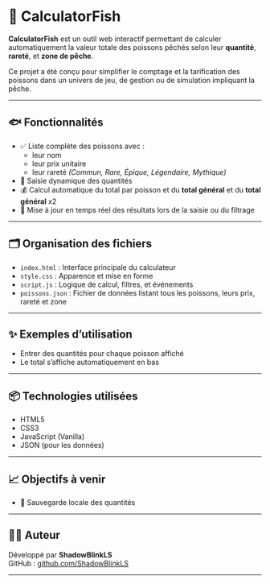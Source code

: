 # 🎣 CalculatorFish

**CalculatorFish** est un outil web interactif permettant de calculer automatiquement la valeur totale des poissons pêchés selon leur **quantité**, **rareté**, et **zone de pêche**.

Ce projet a été conçu pour simplifier le comptage et la tarification des poissons dans un univers de jeu, de gestion ou de simulation impliquant la pêche.

---

## 🐟 Fonctionnalités

- ✅ Liste complète des poissons avec :
  - leur nom
  - leur prix unitaire
  - leur rareté *(Commun, Rare, Épique, Légendaire, Mythique)*
- 🔢 Saisie dynamique des quantités
- 💰 Calcul automatique du total par poisson et du **total général** et du **total général** x2
- 🔄 Mise à jour en temps réel des résultats lors de la saisie ou du filtrage

---

## 🗂️ Organisation des fichiers

- `index.html` : Interface principale du calculateur
- `style.css` : Apparence et mise en forme
- `script.js` : Logique de calcul, filtres, et événements
- `poissons.json` : Fichier de données listant tous les poissons, leurs prix, rareté et zone

---

## ✨ Exemples d’utilisation

- Entrer des quantités pour chaque poisson affiché
- Le total s’affiche automatiquement en bas

---

## 📦 Technologies utilisées

- HTML5
- CSS3
- JavaScript (Vanilla)
- JSON (pour les données)

---

## 📈 Objectifs à venir

- 💾 Sauvegarde locale des quantités

---

## 🧑‍💻 Auteur

Développé par **ShadowBlinkLS**  
GitHub : [github.com/ShadowBlinkLS](https://github.com/ShadowBlinkLS)

---

